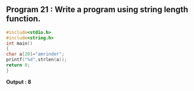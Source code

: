 ## Program 21 : Write a program using string length function.
```C
#include<stdio.h>
#include<string.h>
int main()
{
char a[20]="amrinder";
printf("%d",strlen(a));
return 0;
}
```
**Output : 8**
